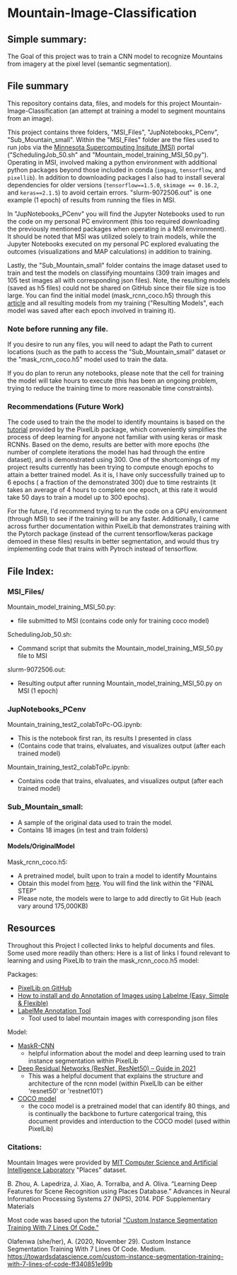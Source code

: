 # Mountain-Image-Classification

## Simple summary: 

The Goal of this project was to train a CNN model to recognize Mountains from imagery at the pixel level (semantic segmentation).

## File summary

This repository contains data, files, and models for this project Mountain-Image-Classification (an attempt at training a model to segment mountains from an image). 

This project contains three folders, "MSI_Files", "JupNotebooks_PCenv", "Sub_Mountain_small". Within the "MSI_Files" folder are the files used to run jobs via the [Minnesota Supercomputing Insitute (MSI)](https://www.msi.umn.edu/) portal ("SchedulingJob_50.sh" and "Mountain_model_training_MSI_50.py"). Operating in MSI, involved making a python environment with additional python packages beyond those included in conda (`imgaug`, `tensorflow`, and `pixellib`). In addition to downloading packages I also had to install several dependencies for older versions (`tensorflow==1.5.0`, `skimage == 0.16.2`, and `keras==2.1.5`) to avoid certain errors. "slurm-9072506.out" is one example (1 epoch) of results from running the files in MSI. 

In "JupNotebooks_PCenv" you will find the Jupyter Notebooks used to run the code on my personal PC environment (this too required downloading the previously  mentioned packages when operating in a MSI environment). It should be noted that MSI was utilized solely to train models, while the Jupyter Notebooks executed on my personal PC explored evaluating the outcomes (visualizations and MAP calculations) in addition to training. 

Lastly, the "Sub_Mountain_small" folder contains the image dataset used to train and test the models on classifying mountains (309 train images and 105 test images all with corresponding json files). Note, the resulting models (saved as h5 files) could not be shared on GitHub since their file size is too large. You can find the initial model (mask_rcnn_coco.h5) through this [article](https://towardsdatascience.com/custom-instance-segmentation-training-with-7-lines-of-code-ff340851e99b) and all resulting models from my training ("Resulting Models", each model was saved after each epoch involved in training it). 

### Note before running any file. 

If you desire to run any files, you will need to adapt the Path to current locations (such as the path to access the "Sub_Mountain_small" dataset or the "mask_rcnn_coco.h5" model used to train the data. 

If you do plan to rerun any notebooks, please note that the cell for training the model will take hours to execute (this has been an ongoing problem, trying to reduce the training time to more reasonable time constraints). 

### Recommendations (Future Work)

The code used to train the the model to identify mountains is based on the [tutorial](https://pixellib.readthedocs.io/en/latest/Image_instance.html) provided by the PixelLib package, which conveniently simplifies the process of deep learning for anyone not familiar with using keras or mask RCNNs. Based on the demo, results are better with more epochs (the number of complete iterations the model has had through the entire dataset), and is demonstrated using 300. One of the shortcomings of my project results currently has been trying to compute enough epochs to attain a better trained model. As it is, I have only successfully trained up to 6 epochs ( a fraction of the demonstrated 300) due to time restraints (it takes an average of 4 hours to complete one epoch, at this rate it would take 50 days to train a model up to 300 epochs). 

For the future, I'd recommend trying to run the code on a GPU environment (through MSI) to see if the training will be any faster. Additionally, I came across further documentation within PixelLib that demonstrates training with the Pytorch package (instead of the current tensorflow/keras package demoed in these files) results in better segmentation, and would thus try implementing code that trains with Pytroch instead of tensorflow.  

## File Index:
### MSI_Files/
Mountain_model_training_MSI_50.py:
  * file submitted to MSI (contains code only for training coco model)

SchedulingJob_50.sh:
  * Command script that submits the Mountain_model_training_MSI_50.py file to MSI

slurm-9072506.out:
  * Resulting output after running Mountain_model_training_MSI_50.py on MSI (1 epoch)
### JupNotebooks_PCenv
Mountain_training_test2_colabToPc-OG.ipynb:
  * This is the notebook first ran, its results I presented in class
  * (Contains code that trains, elvaluates, and visualizes output (after each trained model)

Mountain_training_test2_colabToPc.ipynb:
  * Contains code that trains, elvaluates, and visualizes output (after each trained model)

### Sub_Mountain_small:
  * A sample of the original data used to train the model.
  * Contains 18 images (in test and train folders)
#### Models/OriginalModel
  Mask_rcnn_coco.h5:
   * A pretrained model, built upon to train a model to identify Mountains
   * Obtain this model from [here](https://towardsdatascience.com/custom-instance-segmentation-training-with-7-lines-of-code-ff340851e99b). You will find the link within the  "FINAL STEP"
   * Please note, the models were to large to add directly to Git Hub (each vary around 175,000KB)
## Resources

Throughout this Project I collected links to helpful documents and files. Some used more readily than others: Here is a list of links I found relevant to learning and using PixeLIb to train the mask_rcnn_coco.h5 model:

Packages: 
* [PixelLib on GitHub](https://github.com/ayoolaolafenwa/PixelLib)
* [How to install and do Annotation of Images using Labelme (Easy, Simple & Flexible)](https://www.youtube.com/watch?v=XKJc2YT5-es)
* [LabelMe Annotation Tool](https://github.com/CSAILVision/LabelMeAnnotationTool)
    * Tool used to label mountain images with corresponding json files
    
Model: 
* [MaskR-CNN](https://github.com/matterport/Mask_RCNN)
    * helpful information about the model and deep learning used to train instance segmentation within PixelLib
* [Deep Residual Networks (ResNet, ResNet50) – Guide in 2021](https://viso.ai/deep-learning/resnet-residual-neural-network/)
    * This was a helpful document that explains the structure and architecture of the rcnn model (within PixelLIb can be either 'resnet50' or 'restnet101')
* [COCO model](https://arxiv.org/pdf/1405.0312.pdf) 
    * the coco model is a pretrained model that can identify 80 things, and is continually the backbone to furture catergorical traing, this document provides and interduction to the COCO model (used within PixelLib)
### Citations:
Mountain Images were provided by [MIT Computer Science and Artificial Intelligence Laboratory](http://places.csail.mit.edu/) "Places" dataset. 

B. Zhou, A. Lapedriza, J. Xiao, A. Torralba, and A. Oliva. “Learning Deep Features for Scene Recognition using Places Database.” Advances in Neural Information Processing Systems 27 (NIPS), 2014. PDF Supplementary Materials

Most code was based upon the tutorial ["Custom Instance Segmentation Training With 7 Lines Of Code."](https://towardsdatascience.com/custom-instance-segmentation-training-with-7-lines-of-code-ff340851e99b)

Olafenwa (she/her), A. (2020, November 29). Custom Instance Segmentation Training With 7 Lines Of Code. Medium. https://towardsdatascience.com/custom-instance-segmentation-training-with-7-lines-of-code-ff340851e99b

